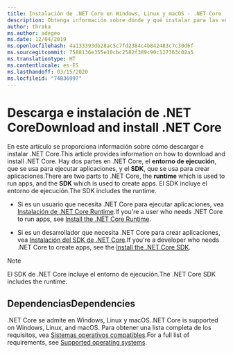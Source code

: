 ```yaml
---
title: Instalación de .NET Core en Windows, Linux y macOS - .NET Core
description: Obtenga información sobre dónde y qué instalar para las versiones de Windows, Linux y macOS de .NET Core. Descubra qué dependencias necesita para desarrollar, implementar y ejecutar aplicaciones de .NET Core.
author: thraka
ms.author: adegeo
ms.date: 12/04/2019
ms.openlocfilehash: 4a133393db28ac5c7fd2384c4b842483c7c30d6f
ms.sourcegitcommit: 7588136e355e10cbc2582f389c90c127363c02a5
ms.translationtype: HT
ms.contentlocale: es-ES
ms.lasthandoff: 03/15/2020
ms.locfileid: "74836997"
---
```

# <a name="download-and-install-net-core"></a><span data-ttu-id="3ccda-104">Descarga e instalación de .NET Core</span><span class="sxs-lookup"><span data-stu-id="3ccda-104">Download and install .NET Core</span></span>

<span data-ttu-id="3ccda-105">En este artículo se proporciona información sobre cómo descargar e instalar .NET Core.</span><span class="sxs-lookup"><span data-stu-id="3ccda-105">This article provides information on how to download and install .NET Core.</span></span> <span data-ttu-id="3ccda-106">Hay dos partes en .NET Core, el **entorno de ejecución**, que se usa para ejecutar aplicaciones, y el **SDK**, que se usa para crear aplicaciones.</span><span class="sxs-lookup"><span data-stu-id="3ccda-106">There are two parts to .NET Core, the **runtime** which is used to run apps, and the **SDK** which is used to create apps.</span></span> <span data-ttu-id="3ccda-107">El SDK incluye el entorno de ejecución.</span><span class="sxs-lookup"><span data-stu-id="3ccda-107">The SDK includes the runtime.</span></span>

- <span data-ttu-id="3ccda-108">Si es un usuario que necesita .NET Core para ejecutar aplicaciones, vea [Instalación de .NET Core Runtime](runtime.md).</span><span class="sxs-lookup"><span data-stu-id="3ccda-108">If you're a user who needs .NET Core to run apps, see [Install the .NET Core Runtime](runtime.md).</span></span>

- <span data-ttu-id="3ccda-109">Si es un desarrollador que necesita .NET Core para crear aplicaciones, vea [Instalación del SDK de .NET Core](sdk.md).</span><span class="sxs-lookup"><span data-stu-id="3ccda-109">If you're a developer who needs .NET Core to create apps, see the [Install the .NET Core SDK](sdk.md).</span></span>

> [!NOTE]
> <span data-ttu-id="3ccda-110">El SDK de .NET Core incluye el entorno de ejecución.</span><span class="sxs-lookup"><span data-stu-id="3ccda-110">The .NET Core SDK includes the runtime.</span></span>

## <a name="dependencies"></a><span data-ttu-id="3ccda-111">Dependencias</span><span class="sxs-lookup"><span data-stu-id="3ccda-111">Dependencies</span></span>

<span data-ttu-id="3ccda-112">.NET Core se admite en Windows, Linux y macOS.</span><span class="sxs-lookup"><span data-stu-id="3ccda-112">.NET Core is supported on Windows, Linux, and macOS.</span></span> <span data-ttu-id="3ccda-113">Para obtener una lista completa de los requisitos, vea [Sistemas operativos compatibles](dependencies.md).</span><span class="sxs-lookup"><span data-stu-id="3ccda-113">For a full list of requirements, see [Supported operating systems](dependencies.md).</span></span>
